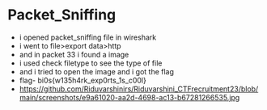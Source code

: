 # Packet_Sniffing
- i opened packet_sniffing file in wireshark
- i went to file>export data>http
- and in packet 33 i found a image
- i used check filetype to see the type of file
- and i tried to open the image and i got the flag
- flag- bi0s{w135h4rk_exp0rts_1s_c00l}
- https://github.com/Riduvarshinirs/Riduvarshini_CTFrecruitment23/blob/main/screenshots/e9a61020-aa2d-4698-ac13-b67281266535.jpg
